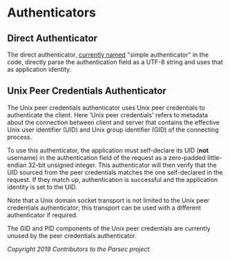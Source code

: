 # Authenticators

## Direct Authenticator

The direct authenticator, [currently
named](https://github.com/parallaxsecond/parsec-interface-rs/issues/22) "simple authenticator" in
the code, directly parse the authentication field as a UTF-8 string and uses that as application
identity.

## Unix Peer Credentials Authenticator

The Unix peer credentials authenticator uses Unix peer credentials to authenticate the client. Here
'Unix peer credentials' refers to metadata about the connection between client and server that
contains the effective Unix user identifier (UID) and Unix group identifier (GID) of the connecting
process.

To use this authenticator, the application must self-declare its UID (**not** username) in the
authentication field of the request as a zero-padded little-endian 32-bit unsigned integer. This
authenticator will then verify that the UID sourced from the peer credentials matches the one
self-declared in the request. If they match up, authentication is successful and the application
identity is set to the UID.

Note that a Unix domain socket transport is not limited to the Unix peer credentials authenticator;
this transport can be used with a different authenticator if required.

The GID and PID components of the Unix peer credentials are currently unused by the peer credentials
authenticator.

*Copyright 2019 Contributors to the Parsec project.*
